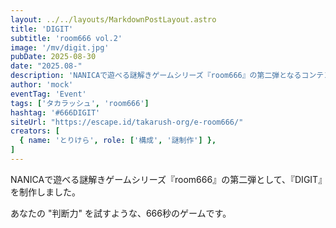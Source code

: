 ```yaml
---
layout: ../../layouts/MarkdownPostLayout.astro
title: 'DIGIT'
subtitle: 'room666 vol.2'
image: '/mv/digit.jpg'
pubDate: 2025-08-30
date: "2025.08-"
description: 'NANICAで遊べる謎解きゲームシリーズ『room666』の第二弾となるコンテンツです。'
author: 'mock'
eventTag: 'Event'
tags: ['タカラッシュ', 'room666']
hashtag: '#666DIGIT'
siteUrl: "https://escape.id/takarush-org/e-room666/"
creators: [
  { name: 'とりけら', role: ['構成', '謎制作'] },
]
---
```

NANICAで遊べる謎解きゲームシリーズ『room666』の第二弾として、『DIGIT』を制作しました。

あなたの "判断力" を試すような、666秒のゲームです。
